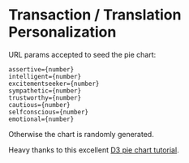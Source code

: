 # Transaction / Translation Personalization

URL params accepted to seed the pie chart:
```
assertive={number}
intelligent={number}
excitementseeker={number}
sympathetic={number}
trustworthy={number}
cautious={number}
selfconscious={number}
emotional={number}
```

Otherwise the chart is randomly generated.

Heavy thanks to this excellent [D3 pie chart tutorial](http://zeroviscosity.com/d3-js-step-by-step/step-0-intro).
